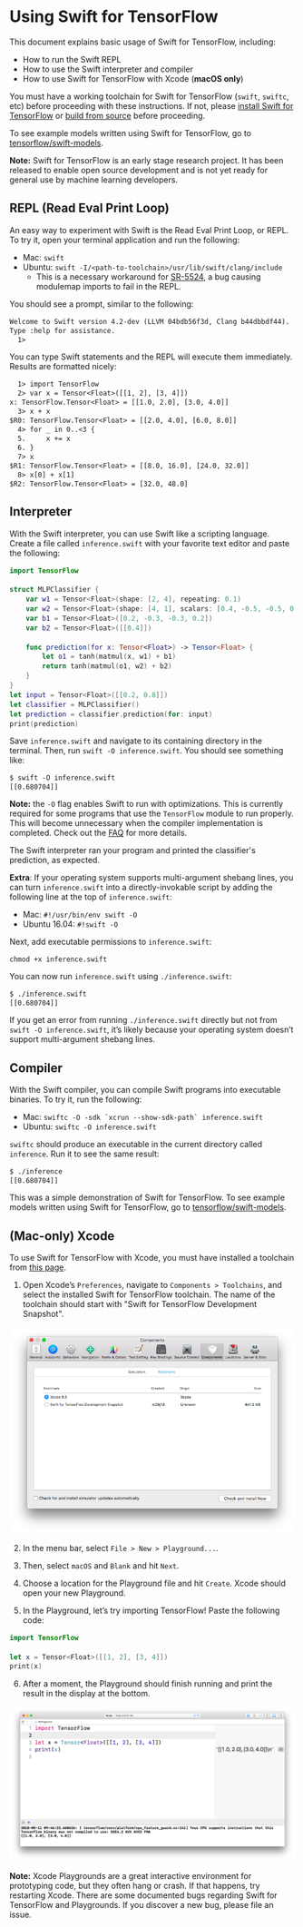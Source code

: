 # Using Swift for TensorFlow

This document explains basic usage of Swift for TensorFlow, including:
* How to run the Swift REPL
* How to use the Swift interpreter and compiler
* How to use Swift for TensorFlow with Xcode (**macOS only**)

You must have a working toolchain for Swift for TensorFlow (`swift`, `swiftc`, etc) before proceeding with these instructions. If not, please [install Swift for TensorFlow](Installation.md) or [build from source](https://github.com/apple/swift/blob/tensorflow/README.md) before proceeding.

To see example models written using Swift for TensorFlow, go to [tensorflow/swift-models](https://github.com/tensorflow/swift-models).

**Note:** Swift for TensorFlow is an early stage research project. It has been released to enable open source development and is not yet ready for general use by machine learning developers.

## REPL (Read Eval Print Loop)

An easy way to experiment with Swift is the Read Eval Print Loop, or REPL. To try it, open your terminal application and run the following:

* Mac: `swift`
* Ubuntu: `swift -I/<path-to-toolchain>/usr/lib/swift/clang/include`
  * This is a necessary workaround for [SR-5524](https://bugs.swift.org/browse/SR-5524), a bug causing modulemap imports to fail in the REPL.

You should see a prompt, similar to the following:

```
Welcome to Swift version 4.2-dev (LLVM 04bdb56f3d, Clang b44dbbdf44). Type :help for assistance.
  1>
```

You can type Swift statements and the REPL will execute them immediately. Results are formatted nicely:

```
  1> import TensorFlow
  2> var x = Tensor<Float>([[1, 2], [3, 4]])
x: TensorFlow.Tensor<Float> = [[1.0, 2.0], [3.0, 4.0]]
  3> x + x
$R0: TensorFlow.Tensor<Float> = [[2.0, 4.0], [6.0, 8.0]]
  4> for _ in 0..<3 {
  5.     x += x
  6. }
  7> x
$R1: TensorFlow.Tensor<Float> = [[8.0, 16.0], [24.0, 32.0]]
  8> x[0] + x[1]
$R2: TensorFlow.Tensor<Float> = [32.0, 48.0]
```

## Interpreter

With the Swift interpreter, you can use Swift like a scripting language. Create a file called `inference.swift` with your favorite text editor and paste the following:

```swift
import TensorFlow

struct MLPClassifier {
    var w1 = Tensor<Float>(shape: [2, 4], repeating: 0.1)
    var w2 = Tensor<Float>(shape: [4, 1], scalars: [0.4, -0.5, -0.5, 0.4])
    var b1 = Tensor<Float>([0.2, -0.3, -0.3, 0.2])
    var b2 = Tensor<Float>([[0.4]])

    func prediction(for x: Tensor<Float>) -> Tensor<Float> {
        let o1 = tanh(matmul(x, w1) + b1)
        return tanh(matmul(o1, w2) + b2)
    }
}
let input = Tensor<Float>([[0.2, 0.8]])
let classifier = MLPClassifier()
let prediction = classifier.prediction(for: input)
print(prediction)
```

Save `inference.swift` and navigate to its containing directory in the terminal. Then, run `swift -O inference.swift`. You should see something like:

```console
$ swift -O inference.swift
[[0.680704]]
```

**Note:** the `-O` flag enables Swift to run with optimizations. This is currently required for some programs that use the `TensorFlow` module to run properly.  This will become unnecessary when the compiler implementation is completed. Check out the [FAQ](https://github.com/tensorflow/swift/blob/master/FAQ.md#why-do-i-get-error-array-input-is-not-a-constant-array-of-tensors) for more details.

The Swift interpreter ran your program and printed the classifier's prediction, as expected.

**Extra**: If your operating system supports multi-argument shebang lines, you can turn `inference.swift` into a directly-invokable script by adding the following line at the top of `inference.swift`:

* Mac: `#!/usr/bin/env swift -O`
* Ubuntu 16.04: `#!swift -O`

Next, add executable permissions to `inference.swift`:

    chmod +x inference.swift

You can now run `inference.swift` using `./inference.swift`:

    $ ./inference.swift
    [[0.680704]]

If you get an error from running `./inference.swift` directly but not from `swift -O inference.swift`, it’s likely because your operating system doesn’t support multi-argument shebang lines.

## Compiler

With the Swift compiler, you can compile Swift programs into executable binaries. To try it, run the following:
* Mac: ``swiftc -O -sdk `xcrun --show-sdk-path` inference.swift``
* Ubuntu: `swiftc -O inference.swift`

`swiftc` should produce an executable in the current directory called `inference`. Run it to see the same result:

```console
$ ./inference
[[0.680704]]
```

This was a simple demonstration of Swift for TensorFlow. To see example models written using Swift for TensorFlow, go to [tensorflow/swift-models](https://github.com/tensorflow/swift-models).

## (Mac-only) Xcode

To use Swift for TensorFlow with Xcode, you must have installed a toolchain from [this page](Installation.md).

1. Open Xcode’s `Preferences`, navigate to `Components > Toolchains`, and select the installed Swift for TensorFlow toolchain. The name of the toolchain should start with "Swift for TensorFlow Development Snapshot".

<p align="center">
  <img src="docs/images/Installation-XcodePreferences.png?raw=true" alt="Select toolchain in Xcode preferences."/>
</p>

2. In the menu bar, select `File > New > Playground...`.

3. Then, select `macOS` and `Blank` and hit `Next`.

4. Choose a location for the Playground file and hit `Create`. Xcode should open your new Playground.

5. In the Playground, let’s try importing TensorFlow! Paste the following code:

```swift
import TensorFlow

let x = Tensor<Float>([[1, 2], [3, 4]])
print(x)
```

6. After a moment, the Playground should finish running and print the result in the display at the bottom.

<p align="center">
  <img src="docs/images/Usage-Playground.png?raw=true" alt="Playground running Swift for TensorFlow."/>
</p>

**Note:** Xcode Playgrounds are a great interactive environment for prototyping code, but they often hang or crash. If that happens, try restarting Xcode. There are some documented bugs regarding Swift for TensorFlow and Playgrounds. If you discover a new bug, please file an issue.
